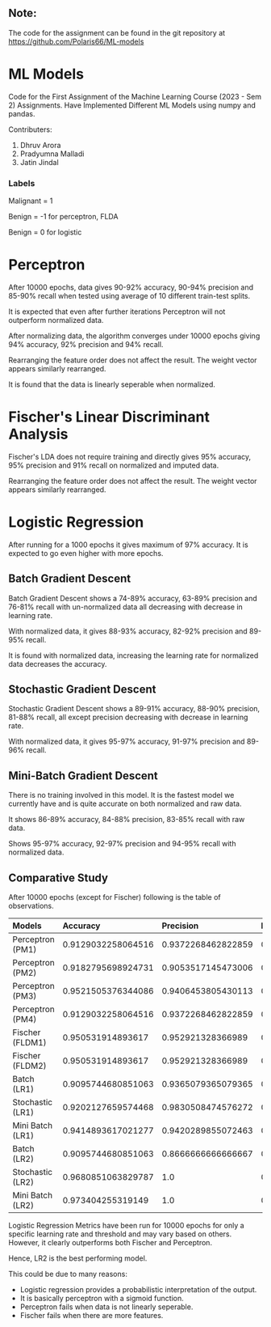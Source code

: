 ## Note: 
The code for the assignment can be found in the git repository at https://github.com/Polaris66/ML-models

# ML Models

Code for the First Assignment of the Machine Learning Course (2023 - Sem 2) Assignments.
Have Implemented Different ML Models using numpy and pandas.

Contributers:
1) Dhruv Arora
2) Pradyumna Malladi
3) Jatin Jindal

### Labels

Malignant = 1

Benign = -1 for perceptron, FLDA

Benign = 0 for logistic

# Perceptron

After 10000 epochs, data gives 90-92% accuracy, 90-94% precision and 85-90% recall when tested using average of 10 different train-test splits.

It is expected that even after further iterations Perceptron will not outperform normalized data.

After normalizing data, the algorithm converges under 10000 epochs giving 94% accuracy, 92% precision and 94% recall.

Rearranging the feature order does not affect the result. The weight vector appears similarly rearranged.

It is found that the data is linearly seperable when normalized.

# Fischer's Linear Discriminant Analysis

Fischer's LDA does not require training and directly gives 95% accuracy, 95% precision and 91% recall on normalized and imputed data.

Rearranging the feature order does not affect the result. The weight vector appears similarly rearranged.

# Logistic Regression

After running for a 1000 epochs it gives maximum of 97% accuracy. It is expected to go even higher with more epochs.


## Batch Gradient Descent

Batch Gradient Descent shows a 74-89% accuracy, 63-89% precision and 76-81% recall with un-normalized data all decreasing with decrease in learning rate.

With normalized data, it gives 88-93% accuracy, 82-92% precision and 89-95% recall.

It is found with normalized data, increasing the learning rate for normalized data decreases the accuracy.

## Stochastic Gradient Descent

Stochastic Gradient Descent shows a 89-91% accuracy, 88-90% precision, 81-88% recall, all except precision decreasing with decrease in learning rate.

With normalized data, it gives 95-97% accuracy, 91-97% precision and 89-96% recall.

## Mini-Batch Gradient Descent

There is no training involved in this model. It is the fastest model we currently have and is quite accurate on both normalized and raw data.

It shows 86-89% accuracy, 84-88% precision, 83-85% recall with raw data.

Shows 95-97% accuracy, 92-97% precision and 94-95% recall with normalized data.

## Comparative Study

After 10000 epochs (except for Fischer) following is the table of observations.

| Models     | Accuracy          | Precision         | Recall            |
| :--------- | :---------------- | :---------------- | :---------------- |
| Perceptron (PM1) | 0.9129032258064516 | 0.9372268462822859 | 0.8501716001250819 |
| Perceptron (PM2) | 0.9182795698924731 | 0.9053517145473006 | 0.8935902155966055 |
| Perceptron (PM3) | 0.9521505376344086 | 0.9406453805430113 | 0.9412902692543786 |
| Perceptron (PM4) | 0.9129032258064516 | 0.9372268462822859 | 0.8501716001250819 |
| Fischer (FLDM1)  | 0.950531914893617 | 0.952921328366989 | 0.914998930095255 |
| Fischer (FLDM2)  | 0.950531914893617 | 0.952921328366989 | 0.914998930095255 |
| Batch (LR1)     | 0.9095744680851063 | 0.9365079365079365 | 0.9027777777777778 |
| Stochastic (LR1) | 0.9202127659574468  | 0.9830508474576272 | 0.8055555555555556 |
| Mini Batch (LR1) | 0.9414893617021277 | 0.9420289855072463 | 0.9444444444444444 |
| Batch (LR2)     | 0.9095744680851063 | 0.8666666666666667 | 0.9027777777777778 |
| Stochastic (LR2) | 0.9680851063829787 | 1.0 | 0.9166666666666666 |
| Mini Batch (LR2)| 0.973404255319149 | 1.0 | 0.9305555555555556 |

Logistic Regression Metrics have been run for 10000 epochs for only a specific learning rate and threshold and may vary based on others. However, it clearly outperforms both Fischer and Perceptron.

Hence, LR2 is the best performing model. 

This could be due to many reasons:
* Logistic regression provides a probabilistic interpretation of the output.
* It is basically perceptron with a sigmoid function.
* Perceptron fails when data is not linearly seperable.
* Fischer fails when there are more features.

